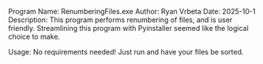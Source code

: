 Program Name: RenumberingFiles.exe
Author: Ryan Vrbeta
Date: 2025-10-1
Description:
    This program performs renumbering of files, and is user friendly. 
    Streamlining this program with Pyinstaller seemed like the logical choice to make. 
    
Usage:
    No requirements needed! Just run and have your files be sorted.
